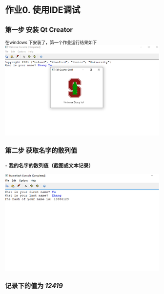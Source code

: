 # 作业0. 使用IDE调试
## 第一步 安装 Qt Creator
在windows 下安装了，第一个作业运行结果如下
![](CS06B_01.png)

## 第二步 获取名字的散列值

### - 我的名字的散列值（截图或文本记录）
![](Assign0_01.png)

## 记录下的值为 ***12419***